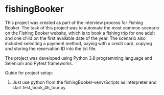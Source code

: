 # fishingBooker
This project was created as part of the interview process for Fishing Booker.
The task of this project was to automate the most common scenario on the Fishing Booker website, which is to book a fishing trip for one adult and one child on the first available date of the year. The scenario also included selecting a payment method, paying with a credit card, copying and storing the reservation ID into the txt file.

The project was developed using Python 3.8 programming language and Selenium and Pytest frameworks.

Guide for project setup:
1. Just use python from the fishingBooker-venv\Scripts as interpreter and start test_book_4h_tour.py.

